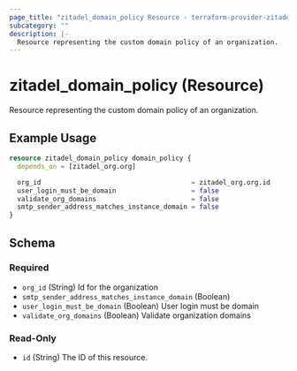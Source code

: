 ```yaml
---
page_title: "zitadel_domain_policy Resource - terraform-provider-zitadel"
subcategory: ""
description: |-
  Resource representing the custom domain policy of an organization.
---
```


# zitadel_domain_policy (Resource)

Resource representing the custom domain policy of an organization.

## Example Usage

```terraform
resource zitadel_domain_policy domain_policy {
  depends_on = [zitadel_org.org]

  org_id                                      = zitadel_org.org.id
  user_login_must_be_domain                   = false
  validate_org_domains                        = false
  smtp_sender_address_matches_instance_domain = false
}
```

<!-- schema generated by tfplugindocs -->
## Schema

### Required

- `org_id` (String) Id for the organization
- `smtp_sender_address_matches_instance_domain` (Boolean)
- `user_login_must_be_domain` (Boolean) User login must be domain
- `validate_org_domains` (Boolean) Validate organization domains

### Read-Only

- `id` (String) The ID of this resource.